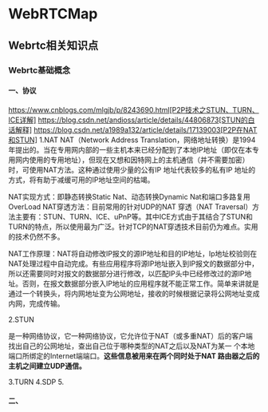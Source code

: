 # WebRTCMap
## Webrtc相关知识点
### Webrtc基础概念
#### 一、协议

[协议]: https://baike.baidu.com/item/nat/320024?fr=aladdin
https://www.cnblogs.com/mlgjb/p/8243690.html[P2P技术之STUN、TURN、ICE详解]
https://blog.csdn.net/andioss/article/details/44806873[STUN的白话解释]
https://blog.csdn.net/a1989a132/article/details/17139003[P2P在NAT和STUN]
1.NAT
NAT（Network Address Translation，网络地址转换）是1994年提出的。当在专用网内部的一些主机本来已经分配到了本地IP地址（即仅在本专用网内使用的专用地址），但现在又想和因特网上的主机通信（并不需要加密）时，可使用NAT方法。这种通过使用少量的公有IP 地址代表较多的私有IP 地址的方式，将有助于减缓可用的IP地址空间的枯竭。

NAT实现方式：即静态转换Static Nat、动态转换Dynamic Nat和端口多路复用OverLoad
NAT穿透方法：目前常用的针对UDP的NAT 穿透（NAT Traversal）方法主要有：STUN、TURN、ICE、uPnP等。其中ICE方式由于其结合了STUN和TURN的特点，所以使用最为广泛。针对TCP的NAT穿透技术目前仍为难点。实用的技术仍然不多。

NAT工作原理：NAT将自动修改IP报文的源IP地址和目的IP地址，Ip地址校验则在NAT处理过程中自动完成。有些应用程序将源IP地址嵌入到IP报文的数据部分中，所以还需要同时对报文的数据部分进行修改，以匹配IP头中已经修改过的源IP地址。否则，在报文数据部分嵌入IP地址的应用程序就不能正常工作。简单来讲就是通过一个转换头，将内网地址变为公网地址，接收的时候根据记录将公网地址变成内网，完成传输。

2.STUN

是一种网络协议，它一种网络协议，它允许位于NAT（或多重NAT）后的客户端找出自己的公网地址，查出自己位于哪种类型的NAT之后以及NAT为某一 个本地端口所绑定的Internet端端口。**这些信息被用来在两个同时处于NAT 路由器之后的主机之间建立UDP通信。**

3.TURN
4.SDP
5.

#### 二、

